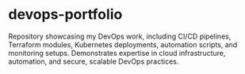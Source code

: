 # devops-portfolio
Repository showcasing my DevOps work, including CI/CD pipelines, Terraform modules, Kubernetes deployments, automation scripts, and monitoring setups. Demonstrates expertise in cloud infrastructure, automation, and secure, scalable DevOps practices.
